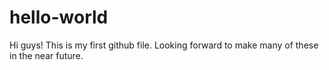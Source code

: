 # hello-world

Hi guys!
This is my first github file. 
Looking forward to make many of these in the near future.
